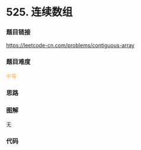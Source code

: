 # 525. 连续数组

### 题目链接

https://leetcode-cn.com/problems/contiguous-array

### 题目难度

<font color=#F0AD4E>中等</font>

### 思路



### 图解

无

### 代码

```python
```